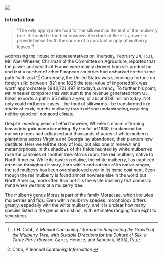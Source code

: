 <a href="https://www.juncture-digital.org"><img src="https://juncture-digital.github.io/juncture/static/images/ve-button.png"></a>

<param ve-config 
       title="Beyond the Silken Shadow: The Mulberry Tree's Metamorphosis and Homecoming"
       source-image="https://upload.wikimedia.org/wikipedia/commons/6/66/Morus_sp._02.jpg"
       banner="https://upload.wikimedia.org/wikipedia/commons/6/66/Morus_sp._02.jpg" 
       height=100
       author="Kate and Viveca"
       layout="vertical">

### Introduction

>"The only appropriate food for the silkworm is the leaf of the mulberry tree. It should be the first business therefore of the silk grower to provide himself with the source of a constant supply of mulberry leaves."[^1]

Addressing the House of Representatives on Thursday, February 24, 1831, Mr. Abel Wheeler, Chairman of the Committee on Agriculture, reported that the power and wealth of France were mainly derived from silk production and that a number of other European countries had embarked on the same path "with zeal."[^2] Conversely, the United States was spending a fortune on foreign silk: between 1821 and 1825 the total value of imported silk was worth approximately $943,723,497 in today’s currency. To further his point, Mr. Wheeler compared this vast sum to the revenue generated from US bread exports: a paltry $5 million a year, or about $180 million today. Not only could mulberry leaves—the food of silkworms—be transformed into stacks of cash, but the mulberry tree itself was undemanding, requiring neither good soil nor good climate.
<param ve-iframe
                 src="https://archive.org/details/ioanniseusebiini00nier_0/page/299"
           caption="Stylized engraving of the passionflower, including a chalice, in Nieremberg's *Historia naturae, maxime pereginae*.">
	   
Despite investing years of effort however, Wheeler’s dream of turning leaves into gold came to nothing. By the fall of 1839, the demand for mulberry trees had collapsed and thousands of acres of white mulberry plantations across Virginia and Georgia lay abandoned, their planters now destitute.  Here we tell the story of loss, but also one of renewal and metamorphosis. In the shadows of the fields haunted by white mulberries rose the canopies of another tree: Morus rubra, the red mulberry native to North America. While its eastern relative, the white mulberry, has captured attention throughout history, both within and outside of its native ranges, the red mulberry has been overshadowed even in its home continent. Even though the red mulberry is found almost nowhere else in the world but North America, more often than not it is the white mulberry that comes to mind when we think of a mulberry tree.
<param ve-iframe
	   src="https://archive.org/details/manualcontaining00cobb_0/page/42">

The mulberry genus Morus is part of the family Moraceae, which includes mulberries and figs. Even within mulberry species, morphology differs greatly, especially with the white mulberry, and it is unclear how many species listed in the genus are distinct, with estimates ranging from eight to seventeen.
<param ve-iframe
	   src="https://cdn.knightlab.com/libs/timeline3/latest/embed/index.html?source=v2%3A2PACX-1vQDBhtb6F9FyURsevjvrLWttWL_Rw3LznxTl2zECzWj6c2Od4I2ePDi6-JyC8e6TCCf--WrsWGTeKBX&font=Default&lang=en&initial_zoom=2&width=100%25&height=650">








[^1]: J. H. Cobb, *A Manual Containing Information Respecting the Growth of the Mulberry Tree, with Suitable Directions for the Culture of Silk. In Three Parts* (Boston: Carter, Hendee, and Babcock, 1833), 13.
[^2]: Cobb, *A Manual Containing Information*.
